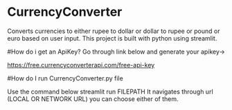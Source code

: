 # CurrencyConverter
Converts currencies to either rupee to dollar or dollar to rupee or pound or euro based on user input.
This project is built with python using streamlit.


#How do i get an ApiKey?
Go through link below and generate your apikey->

https://free.currencyconverterapi.com/free-api-key


#How do I run CurrencyConverter.py file

Use the command below
streamlit run FILEPATH
It navigates through url (LOCAL OR NETWORK URL) you can choose either of them.
